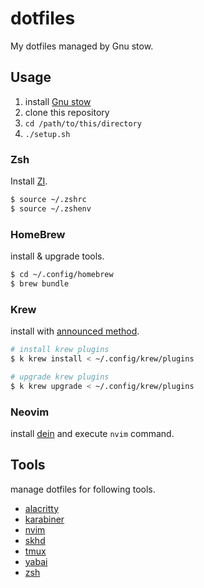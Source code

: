 # dotfiles

My dotfiles managed by Gnu stow.

## Usage

1. install [Gnu stow](https://formulae.brew.sh/formula/stow)
1. clone this repository
1. `cd /path/to/this/directory`
1. `./setup.sh`

### Zsh

Install [ZI](https://z-shell.pages.dev/docs/getting_started/installation).

```sh
$ source ~/.zshrc
$ source ~/.zshenv
```

### HomeBrew

install & upgrade tools.

```sh
$ cd ~/.config/homebrew
$ brew bundle
```

### Krew

install with [announced method](https://krew.sigs.k8s.io/docs/user-guide/setup/install/#bash).

```sh
# install krew plugins
$ k krew install < ~/.config/krew/plugins

# upgrade krew plugins
$ k krew upgrade < ~/.config/krew/plugins
```

### Neovim

install [dein](https://github.com/Shougo/dein.vim) and execute `nvim` command.

## Tools

manage dotfiles for following tools.

- [alacritty](https://github.com/alacritty/alacritty)
- [karabiner](https://karabiner-elements.pqrs.org/)
- [nvim](https://neovim.io/)
- [skhd](https://github.com/koekeishiya/skhd)
- [tmux](https://github.com/tmux/tmux)
- [yabai](https://github.com/koekeishiya/yabai)
- [zsh](https://zsh.sourceforge.io/)
